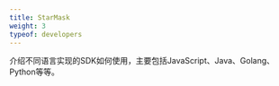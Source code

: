 ```yaml
---
title: StarMask
weight: 3
typeof: developers
---
```


介绍不同语言实现的SDK如何使用，主要包括JavaScript、Java、Golang、Python等等。

<!--more-->


